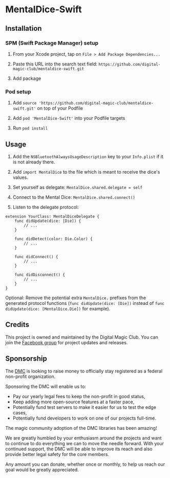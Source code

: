 # MentalDice-Swift

## Installation

### SPM (Swift Package Manager) setup

1. From your Xcode project, tap on `File > Add Package Dependencies...`

1. Paste this URL into the search text field: `https://github.com/digital-magic-club/mentaldice-swift.git`

1. Add package

### Pod setup

1. Add `source 'https://github.com/digital-magic-club/mentaldice-swift.git'` on top of your Podfile

1. Add `pod 'MentalDice-Swift'` into your Podfile targets

1. Run `pod install`

## Usage

1. Add the `NSBluetoothAlwaysUsageDescription` key to your `Info.plist` if it is not already there.

1. Add `import MentalDice` to the file which is meant to receive the dice's values.

1. Set yourself as delegate: `MentalDice.shared.delegate = self`

1. Connect to the Mental Dice: `MentalDice.shared.connect()`

1. Listen to the delegate protocol:
```
extension YourClass: MentalDiceDelegate {
    func didUpdate(dice: [Die]) {
        // ...
    }

    func didDetect(color: Die.Color) {
        // ...
    }

    func didConnect() {
        // ...
    }

    func didDisconnect() {
        // ...
    }
}
```

Optional: Remove the potential extra `MentalDice.` prefixes from the generated protocol functions (`func didUpdate(dice: [Die])` instead of `func didUpdate(dice: [MentalDice.Die])` for example).

## Credits

This project is owned and maintained by the Digital Magic Club. You can join the [Facebook group](https://www.facebook.com/groups/digitalmagicclub) for project updates and releases.

## Sponsorship

The [DMC](https://github.com/sponsors/digital-magic-club) is looking to raise money to officially stay registered as a federal non-profit organization.

Sponsoring the DMC will enable us to:
- Pay our yearly legal fees to keep the non-profit in good status,
- Keep adding more open-source features at a faster pace,
- Potentially fund test servers to make it easier for us to test the edge cases,
- Potentially fund developers to work on one of our projects full-time.

The magic community adoption of the DMC libraries has been amazing!

We are greatly humbled by your enthusiasm around the projects and want to continue to do everything we can to move the needle forward. With your continued support, the DMC will be able to improve its reach and also provide better legal safety for the core members.

Any amount you can donate, whether once or monthly, to help us reach our goal would be greatly appreciated.
